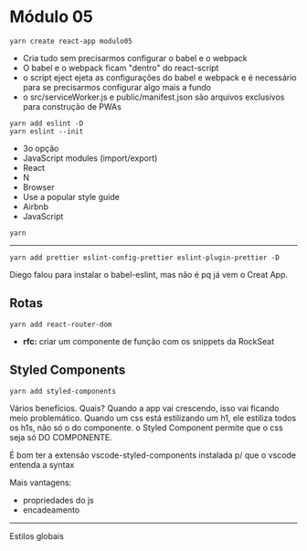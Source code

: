 # Módulo 05

```
yarn create react-app modulo05
```

- Cria tudo sem precisarmos configurar o babel e o webpack
- O babel e o webpack ficam "dentro" do react-script
- o script eject ejeta as configurações do babel e webpack e é necessário para se precisarmos configurar algo mais a fundo
- o src/serviceWorker.js e public/manifest.json são arquivos exclusivos para construção de PWAs


```
yarn add eslint -D
yarn eslint --init
```
- 3o opção
- JavaScript modules (import/export)
- React
- N
- Browser
- Use a popular style guide
- Airbnb
- JavaScript
```
yarn
```

-----------------------------

```
yarn add prettier eslint-config-prettier eslint-plugin-prettier -D
```

Diego falou para instalar o babel-eslint, mas não é pq já vem o Creat App.

## Rotas
```
yarn add react-router-dom
```

- **rfc:** criar um componente de função com os snippets da RockSeat

## Styled Components
```
yarn add styled-components
```
Vários benefícios. Quais?
Quando a app vai crescendo, isso vai ficando meio problemático. Quando um css está estilizando um h1, ele estiliza todos os h1s, não só o do componente. o Styled Component permite que o css seja só DO COMPONENTE.

É bom ter a extensão vscode-styled-components instalada p/ que o vscode entenda a syntax

Mais vantagens:
- propriedades do js
- encadeamento

----------------------------

Estilos globais

